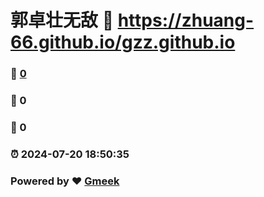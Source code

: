 # 郭卓壮无敌 :link: https://zhuang-66.github.io/gzz.github.io 
### :page_facing_up: [0](https://zhuang-66.github.io/gzz.github.io/tag.html) 
### :speech_balloon: 0 
### :hibiscus: 0 
### :alarm_clock: 2024-07-20 18:50:35 
### Powered by :heart: [Gmeek](https://github.com/Meekdai/Gmeek)
